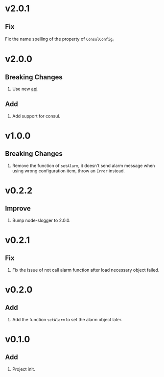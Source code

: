 # v2.0.1
## Fix
Fix the name spelling of the property of `ConsulConfig`。

# v2.0.0
## Breaking Changes
1. Use new [api](doc/api.md).
## Add
1. Add support for consul.

# v1.0.0
## Breaking Changes
1. Remove the function of `setAlarm`, it doesn't send alarm message when using wrong configuration item, throw an `Error` instead.

# v0.2.2
## Improve
1. Bump node-slogger to 2.0.0.

# v0.2.1
## Fix
1. Fix the issue of not call alarm function after load necessary object failed.

# v0.2.0
## Add
1. Add the function `setAlarm` to set the alarm object later.

# v0.1.0
## Add
1. Project init.